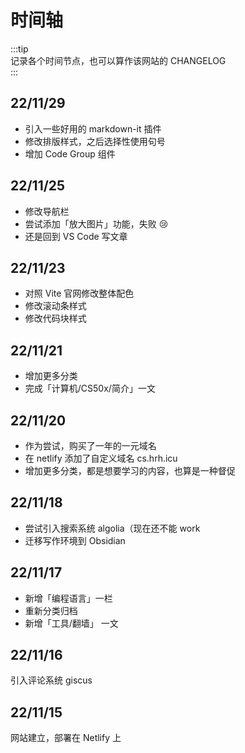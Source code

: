 # 时间轴

:::tip  
记录各个时间节点，也可以算作该网站的 CHANGELOG  
:::



## 22/11/29

- 引入一些好用的 markdown-it 插件
- 修改排版样式，之后选择性使用句号
- 增加 Code Group 组件


## 22/11/25

- 修改导航栏
- 尝试添加「放大图片」功能，失败 😢
- 还是回到 VS Code 写文章


## 22/11/23

- 对照 Vite 官网修改整体配色
- 修改滚动条样式
- 修改代码块样式


## 22/11/21

- 增加更多分类
- 完成「计算机/CS50x/简介」一文


## 22/11/20

- 作为尝试，购买了一年的一元域名
- 在 netlify 添加了自定义域名 cs.hrh.icu
- 增加更多分类，都是想要学习的内容，也算是一种督促


## 22/11/18

- 尝试引入搜索系统 algolia（现在还不能 work
- 迁移写作环境到 Obsidian


## 22/11/17

- 新增「编程语言」一栏
- 重新分类归档
- 新增「工具/翻墙」 一文


## 22/11/16

引入评论系统 giscus


## 22/11/15

网站建立，部署在 Netlify 上
